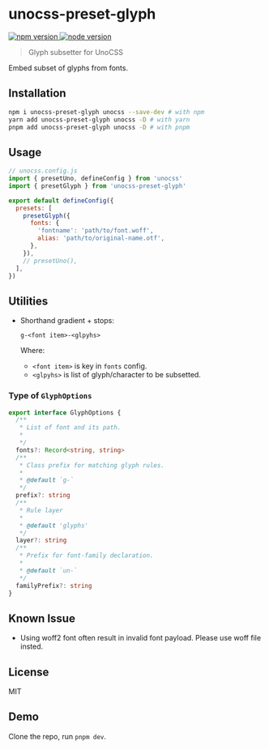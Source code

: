 # unocss-preset-glyph

<p>
  <a href="https://npmjs.com/package/unocss-preset-glyph" target="_blank" rel="noopener noreferrer">
    <img src="https://img.shields.io/npm/v/unocss-preset-glyph" alt="npm version">
  </a>
  <a href="https://nodejs.org/en/about/releases/" target="_blank" rel="noopener noreferrer">
    <img src="https://img.shields.io/node/v/unocss-preset-glyph" alt="node version">
  </a>
</p>

> Glyph subsetter for UnoCSS

Embed subset of glyphs from fonts.

## Installation

```sh
npm i unocss-preset-glyph unocss --save-dev # with npm
yarn add unocss-preset-glyph unocss -D # with yarn
pnpm add unocss-preset-glyph unocss -D # with pnpm
```

## Usage

```js
// unocss.config.js
import { presetUno, defineConfig } from 'unocss'
import { presetGlyph } from 'unocss-preset-glyph'

export default defineConfig({
  presets: [
    presetGlyph({
      fonts: {
        'fontname': 'path/to/font.woff',
        alias: 'path/to/original-name.otf',
      },
    }),
    // presetUno(),
  ],
})
```

## Utilities

- Shorthand gradient + stops:

  `g-<font item>-<glpyhs>`

  Where:

  - `<font item>` is key in `fonts` config.
  - `<glpyhs>` is list of glyph/character to be subsetted.

### Type of `GlyphOptions`

```ts
export interface GlyphOptions {
  /**
   * List of font and its path.
   *
   */
  fonts?: Record<string, string>
  /**
   * Class prefix for matching glyph rules.
   *
   * @default `g-`
   */
  prefix?: string
  /**
   * Rule layer
   *
   * @default 'glyphs'
   */
  layer?: string
  /**
   * Prefix for font-family declaration.
   *
   * @default `un-`
   */
  familyPrefix?: string
}
```

## Known Issue

- Using woff2 font often result in invalid font payload. Please use woff file insted.

## License

MIT

## Demo

Clone the repo, run `pnpm dev`.
